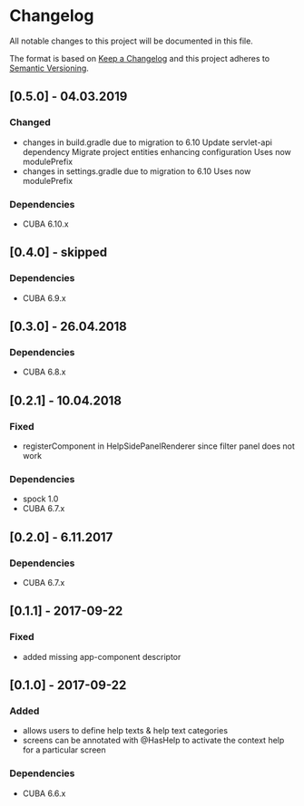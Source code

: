 # Changelog
All notable changes to this project will be documented in this file.

The format is based on [Keep a Changelog](http://keepachangelog.com/en/1.0.0/)
and this project adheres to [Semantic Versioning](http://semver.org/spec/v2.0.0.html).

## [0.5.0] - 04.03.2019

### Changed
- changes in build.gradle due to migration to 6.10
  Update servlet-api dependency
  Migrate project entities enhancing configuration
  Uses now modulePrefix
- changes in settings.gradle due to migration to 6.10
  Uses now modulePrefix

### Dependencies
- CUBA 6.10.x

## [0.4.0] - skipped

### Dependencies
- CUBA 6.9.x

## [0.3.0] - 26.04.2018

### Dependencies
- CUBA 6.8.x

## [0.2.1] - 10.04.2018

### Fixed
- registerComponent in HelpSidePanelRenderer since filter panel does not work

### Dependencies
- spock 1.0
- CUBA 6.7.x

## [0.2.0] - 6.11.2017

### Dependencies
- CUBA 6.7.x

## [0.1.1] - 2017-09-22

### Fixed
- added missing app-component descriptor

## [0.1.0] - 2017-09-22

### Added
- allows users to define help texts & help text categories
- screens can be annotated with @HasHelp to activate the context help for a particular screen


### Dependencies
- CUBA 6.6.x
